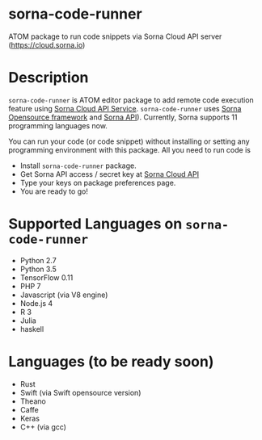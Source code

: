 # sorna-code-runner

ATOM package to run code snippets via Sorna Cloud API server (https://cloud.sorna.io)

Description
===========

 `sorna-code-runner` is ATOM editor package to add remote code execution feature using [Sorna Cloud API Service](https://cloud.sorna.io). `sorna-code-runner` uses [Sorna Opensource framework](http://sorna.io) and [Sorna API](http://docs.sorna.io)). Currently, Sorna supports 11 programming languages now.

You can run your code (or code snippet) without installing or setting any programming environment  with this package. All you need to run code is

 * Install `sorna-code-runner` package.
 * Get Sorna API access / secret key at [Sorna Cloud API](https://cloud.sorna.io)
 * Type your keys on package preferences page.
 * You are ready to go!


Supported Languages on `sorna-code-runner`
==========================================

 * Python 2.7
 * Python 3.5
 * TensorFlow 0.11
 * PHP 7
 * Javascript (via V8 engine)
 * Node.js 4
 * R 3
 * Julia
 * haskell

Languages (to be ready soon)
============================

 * Rust
 * Swift (via Swift opensource version)
 * Theano
 * Caffe
 * Keras
 * C++ (via gcc)
